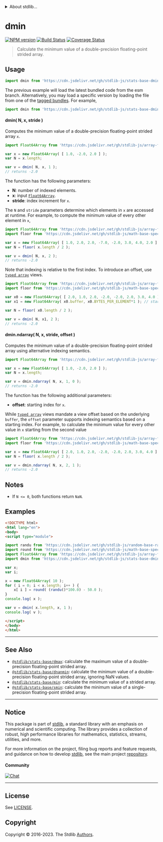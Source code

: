 <!--

@license Apache-2.0

Copyright (c) 2020 The Stdlib Authors.

Licensed under the Apache License, Version 2.0 (the "License");
you may not use this file except in compliance with the License.
You may obtain a copy of the License at

   http://www.apache.org/licenses/LICENSE-2.0

Unless required by applicable law or agreed to in writing, software
distributed under the License is distributed on an "AS IS" BASIS,
WITHOUT WARRANTIES OR CONDITIONS OF ANY KIND, either express or implied.
See the License for the specific language governing permissions and
limitations under the License.

-->


<details>
  <summary>
    About stdlib...
  </summary>
  <p>We believe in a future in which the web is a preferred environment for numerical computation. To help realize this future, we've built stdlib. stdlib is a standard library, with an emphasis on numerical and scientific computation, written in JavaScript (and C) for execution in browsers and in Node.js.</p>
  <p>The library is fully decomposable, being architected in such a way that you can swap out and mix and match APIs and functionality to cater to your exact preferences and use cases.</p>
  <p>When you use stdlib, you can be absolutely certain that you are using the most thorough, rigorous, well-written, studied, documented, tested, measured, and high-quality code out there.</p>
  <p>To join us in bringing numerical computing to the web, get started by checking us out on <a href="https://github.com/stdlib-js/stdlib">GitHub</a>, and please consider <a href="https://opencollective.com/stdlib">financially supporting stdlib</a>. We greatly appreciate your continued support!</p>
</details>

# dmin

[![NPM version][npm-image]][npm-url] [![Build Status][test-image]][test-url] [![Coverage Status][coverage-image]][coverage-url] <!-- [![dependencies][dependencies-image]][dependencies-url] -->

> Calculate the minimum value of a double-precision floating-point strided array.

<section class="intro">

</section>

<!-- /.intro -->



<section class="usage">

## Usage

```javascript
import dmin from 'https://cdn.jsdelivr.net/gh/stdlib-js/stats-base-dmin@esm/index.mjs';
```
The previous example will load the latest bundled code from the esm branch. Alternatively, you may load a specific version by loading the file from one of the [tagged bundles](https://github.com/stdlib-js/stats-base-dmin/tags). For example,

```javascript
import dmin from 'https://cdn.jsdelivr.net/gh/stdlib-js/stats-base-dmin@v0.1.0-esm/index.mjs';
```

#### dmin( N, x, stride )

Computes the minimum value of a double-precision floating-point strided array `x`.

```javascript
import Float64Array from 'https://cdn.jsdelivr.net/gh/stdlib-js/array-float64@esm/index.mjs';

var x = new Float64Array( [ 1.0, -2.0, 2.0 ] );
var N = x.length;

var v = dmin( N, x, 1 );
// returns -2.0
```

The function has the following parameters:

-   **N**: number of indexed elements.
-   **x**: input [`Float64Array`][@stdlib/array/float64].
-   **stride**: index increment for `x`.

The `N` and `stride` parameters determine which elements in `x` are accessed at runtime. For example, to compute the minimum value of every other element in `x`,

```javascript
import Float64Array from 'https://cdn.jsdelivr.net/gh/stdlib-js/array-float64@esm/index.mjs';
import floor from 'https://cdn.jsdelivr.net/gh/stdlib-js/math-base-special-floor@esm/index.mjs';

var x = new Float64Array( [ 1.0, 2.0, 2.0, -7.0, -2.0, 3.0, 4.0, 2.0 ] );
var N = floor( x.length / 2 );

var v = dmin( N, x, 2 );
// returns -2.0
```

Note that indexing is relative to the first index. To introduce an offset, use [`typed array`][mdn-typed-array] views.

<!-- eslint-disable stdlib/capitalized-comments -->

```javascript
import Float64Array from 'https://cdn.jsdelivr.net/gh/stdlib-js/array-float64@esm/index.mjs';
import floor from 'https://cdn.jsdelivr.net/gh/stdlib-js/math-base-special-floor@esm/index.mjs';

var x0 = new Float64Array( [ 2.0, 1.0, 2.0, -2.0, -2.0, 2.0, 3.0, 4.0 ] );
var x1 = new Float64Array( x0.buffer, x0.BYTES_PER_ELEMENT*1 ); // start at 2nd element

var N = floor( x0.length / 2 );

var v = dmin( N, x1, 2 );
// returns -2.0
```

#### dmin.ndarray( N, x, stride, offset )

Computes the minimum value of a double-precision floating-point strided array using alternative indexing semantics.

```javascript
import Float64Array from 'https://cdn.jsdelivr.net/gh/stdlib-js/array-float64@esm/index.mjs';

var x = new Float64Array( [ 1.0, -2.0, 2.0 ] );
var N = x.length;

var v = dmin.ndarray( N, x, 1, 0 );
// returns -2.0
```

The function has the following additional parameters:

-   **offset**: starting index for `x`.

While [`typed array`][mdn-typed-array] views mandate a view offset based on the underlying `buffer`, the `offset` parameter supports indexing semantics based on a starting index. For example, to calculate the minimum value for every other value in `x` starting from the second value

```javascript
import Float64Array from 'https://cdn.jsdelivr.net/gh/stdlib-js/array-float64@esm/index.mjs';
import floor from 'https://cdn.jsdelivr.net/gh/stdlib-js/math-base-special-floor@esm/index.mjs';

var x = new Float64Array( [ 2.0, 1.0, 2.0, -2.0, -2.0, 2.0, 3.0, 4.0 ] );
var N = floor( x.length / 2 );

var v = dmin.ndarray( N, x, 2, 1 );
// returns -2.0
```

</section>

<!-- /.usage -->

<section class="notes">

## Notes

-   If `N <= 0`, both functions return `NaN`.

</section>

<!-- /.notes -->

<section class="examples">

## Examples

<!-- eslint no-undef: "error" -->

```html
<!DOCTYPE html>
<html lang="en">
<body>
<script type="module">

import randu from 'https://cdn.jsdelivr.net/gh/stdlib-js/random-base-randu@esm/index.mjs';
import round from 'https://cdn.jsdelivr.net/gh/stdlib-js/math-base-special-round@esm/index.mjs';
import Float64Array from 'https://cdn.jsdelivr.net/gh/stdlib-js/array-float64@esm/index.mjs';
import dmin from 'https://cdn.jsdelivr.net/gh/stdlib-js/stats-base-dmin@esm/index.mjs';

var x;
var i;

x = new Float64Array( 10 );
for ( i = 0; i < x.length; i++ ) {
    x[ i ] = round( (randu()*100.0) - 50.0 );
}
console.log( x );

var v = dmin( x.length, x, 1 );
console.log( v );

</script>
</body>
</html>
```

</section>

<!-- /.examples -->

<!-- Section for related `stdlib` packages. Do not manually edit this section, as it is automatically populated. -->

<section class="related">

* * *

## See Also

-   <span class="package-name">[`@stdlib/stats-base/dmax`][@stdlib/stats/base/dmax]</span><span class="delimiter">: </span><span class="description">calculate the maximum value of a double-precision floating-point strided array.</span>
-   <span class="package-name">[`@stdlib/stats-base/dnanmin`][@stdlib/stats/base/dnanmin]</span><span class="delimiter">: </span><span class="description">calculate the minimum value of a double-precision floating-point strided array, ignoring NaN values.</span>
-   <span class="package-name">[`@stdlib/stats-base/min`][@stdlib/stats/base/min]</span><span class="delimiter">: </span><span class="description">calculate the minimum value of a strided array.</span>
-   <span class="package-name">[`@stdlib/stats-base/smin`][@stdlib/stats/base/smin]</span><span class="delimiter">: </span><span class="description">calculate the minimum value of a single-precision floating-point strided array.</span>

</section>

<!-- /.related -->

<!-- Section for all links. Make sure to keep an empty line after the `section` element and another before the `/section` close. -->


<section class="main-repo" >

* * *

## Notice

This package is part of [stdlib][stdlib], a standard library with an emphasis on numerical and scientific computing. The library provides a collection of robust, high performance libraries for mathematics, statistics, streams, utilities, and more.

For more information on the project, filing bug reports and feature requests, and guidance on how to develop [stdlib][stdlib], see the main project [repository][stdlib].

#### Community

[![Chat][chat-image]][chat-url]

---

## License

See [LICENSE][stdlib-license].


## Copyright

Copyright &copy; 2016-2023. The Stdlib [Authors][stdlib-authors].

</section>

<!-- /.stdlib -->

<!-- Section for all links. Make sure to keep an empty line after the `section` element and another before the `/section` close. -->

<section class="links">

[npm-image]: http://img.shields.io/npm/v/@stdlib/stats-base-dmin.svg
[npm-url]: https://npmjs.org/package/@stdlib/stats-base-dmin

[test-image]: https://github.com/stdlib-js/stats-base-dmin/actions/workflows/test.yml/badge.svg?branch=v0.1.0
[test-url]: https://github.com/stdlib-js/stats-base-dmin/actions/workflows/test.yml?query=branch:v0.1.0

[coverage-image]: https://img.shields.io/codecov/c/github/stdlib-js/stats-base-dmin/main.svg
[coverage-url]: https://codecov.io/github/stdlib-js/stats-base-dmin?branch=main

<!--

[dependencies-image]: https://img.shields.io/david/stdlib-js/stats-base-dmin.svg
[dependencies-url]: https://david-dm.org/stdlib-js/stats-base-dmin/main

-->

[chat-image]: https://img.shields.io/gitter/room/stdlib-js/stdlib.svg
[chat-url]: https://app.gitter.im/#/room/#stdlib-js_stdlib:gitter.im

[stdlib]: https://github.com/stdlib-js/stdlib

[stdlib-authors]: https://github.com/stdlib-js/stdlib/graphs/contributors

[umd]: https://github.com/umdjs/umd
[es-module]: https://developer.mozilla.org/en-US/docs/Web/JavaScript/Guide/Modules

[deno-url]: https://github.com/stdlib-js/stats-base-dmin/tree/deno
[umd-url]: https://github.com/stdlib-js/stats-base-dmin/tree/umd
[esm-url]: https://github.com/stdlib-js/stats-base-dmin/tree/esm
[branches-url]: https://github.com/stdlib-js/stats-base-dmin/blob/main/branches.md

[stdlib-license]: https://raw.githubusercontent.com/stdlib-js/stats-base-dmin/main/LICENSE

[@stdlib/array/float64]: https://github.com/stdlib-js/array-float64/tree/esm

[mdn-typed-array]: https://developer.mozilla.org/en-US/docs/Web/JavaScript/Reference/Global_Objects/TypedArray

<!-- <related-links> -->

[@stdlib/stats/base/dmax]: https://github.com/stdlib-js/stats-base-dmax/tree/esm

[@stdlib/stats/base/dnanmin]: https://github.com/stdlib-js/stats-base-dnanmin/tree/esm

[@stdlib/stats/base/min]: https://github.com/stdlib-js/stats-base-min/tree/esm

[@stdlib/stats/base/smin]: https://github.com/stdlib-js/stats-base-smin/tree/esm

<!-- </related-links> -->

</section>

<!-- /.links -->
